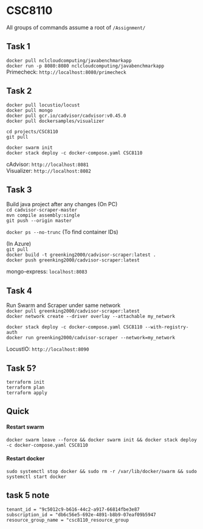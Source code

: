 # CSC8110
All groups of commands assume a root of `/Assignment/`
## Task 1
`docker pull nclcloudcomputing/javabenchmarkapp`  
`docker run -p 8080:8080 nclcloudcomputing/javabenchmarkapp`  
Primecheck: `http://localhost:8080/primecheck`  

## Task 2
```
docker pull locustio/locust
docker pull mongo
docker pull gcr.io/cadvisor/cadvisor:v0.45.0
docker pull dockersamples/visualizer
```


`cd projects/CSC8110`  
`git pull`  

`docker swarm init`  
`docker stack deploy -c docker-compose.yaml CSC8110`

cAdvisor: `http://localhost:8081`  
Visualizer: `http://localhost:8082`  

## Task 3
Build java project after any changes (On PC)  
`cd cadvisor-scraper-master`  
`mvn compile assembly:single`  
`git push --origin master`
  
`docker ps --no-trunc` (To find container IDs)

(In Azure)  
`git pull`  
`docker build -t greenking2000/cadvisor-scraper:latest .`  
`docker push greenking2000/cadvisor-scraper:latest`

mongo-express: `localhost:8083`

## Task 4
Run Swarm and Scraper under same network  
`docker pull greenking2000/cadvisor-scraper:latest`  
`docker network create --driver overlay --attachable my_network`  

`docker stack deploy -c docker-compose.yaml CSC8110 --with-registry-auth`  
`docker run greenking2000/cadvisor-scraper --network=my_network`

LocustIO: `http://localhost:8090`
  
## Task 5?
```
terraform init
terraform plan
terraform apply
``` 


## Quick
#### Restart swarm
`docker swarm leave --force && docker swarm init && docker stack deploy -c docker-compose.yaml CSC8110` 

#### Restart docker
`sudo systemctl stop docker && sudo rm -r /var/lib/docker/swarm && sudo systemctl start docker`

## task 5 note
```
tenant_id = "9c5012c9-b616-44c2-a917-66814fbe3e87
subscription_id = "db6c56e5-692e-4891-b8b9-07eaf09b5947
resource_group_name = "csc8110_resource_group
```